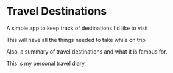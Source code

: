 # Travel Destinations

A simple app to keep track of destinations I'd like to visit

This will have all the things needed to take while on trip

Also, a summary of travel destinations and what it is famous for.

This is my personal travel diary
